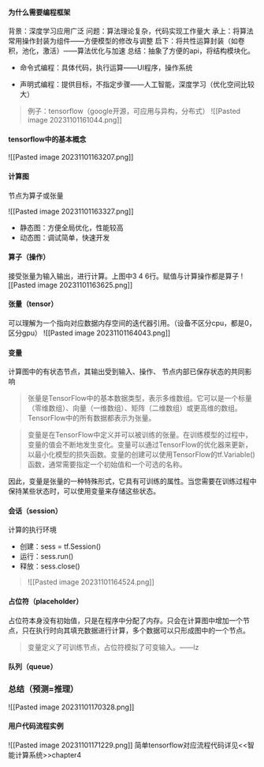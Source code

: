 #### 为什么需要编程框架
背景：深度学习应用广泛
问题：算法理论复杂，代码实现工作量大
承上：将算法常用操作封装为组件——方便模型的修改与调整
启下：将共性运算封装（如卷积，池化，激活）——算法优化与加速
总结：抽象了方便的api，将结构模块化。

- 命令式编程：具体代码，执行运算——UI程序，操作系统

- 声明式编程：提供目标，不指定步骤——人工智能，深度学习（优化空间比较大）
>例子：tensorflow（google开源，可应用与异构，分布式）
![[Pasted image 20231101161044.png]]

#### tensorflow中的基本概念
![[Pasted image 20231101163207.png]]


#### 计算图
节点为算子或张量

![[Pasted image 20231101163327.png]]
- 静态图：方便全局优化，性能较高
- 动态图：调试简单，快速开发

#### 算子（操作）
接受张量为输入输出，进行计算。上图中3 4 6行。赋值与计算操作都是算子
![[Pasted image 20231101163625.png]]

#### 张量（tensor）
可以理解为一个指向对应数据内存空间的迭代器引用。（设备不区分cpu，都是0，区分gpu）
![[Pasted image 20231101164043.png]]

#### 变量
计算图中的有状态节点，其输出受到输入、操作、 节点内部已保存状态的共同影响

>张量是TensorFlow中的基本数据类型，表示多维数组。它可以是一个标量（零维数组）、向量（一维数组）、矩阵（二维数组）或更高维的数组。TensorFlow中的所有数据都表示为张量。

>变量是在TensorFlow中定义并可以被训练的张量。在训练模型的过程中，变量的值会不断地发生变化。变量可以通过TensorFlow的优化器来更新，以最小化模型的损失函数。变量的创建可以使用TensorFlow的tf.Variable()函数，通常需要指定一个初始值和一个可选的名称。

因此，变量是张量的一种特殊形式，它具有可训练的属性。当您需要在训练过程中保持某些状态时，可以使用变量来存储这些状态。
#### 会话（session）
计算的执行环境
- 创建：sess = tf.Session()
- 运行：sess.run()
- 释放：sess.close()
>![[Pasted image 20231101164524.png]]

#### 占位符（placeholder）
占位符本身没有初始值，只是在程序中分配了内存。只会在计算图中增加一个节点，只在执行时向其填充数据进行计算，多个数据可以只形成图中的一个节点。
>变量定义了可训练节点，占位符模拟了可变输入。——lz

#### 队列（queue）

### 总结（预测=推理）
![[Pasted image 20231101170328.png]]
#### 用户代码流程实例

![[Pasted image 20231101171229.png]]
简单tensorflow对应流程代码详见<<智能计算系统>>chapter4